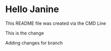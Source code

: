 # Hello Janine

This README file was created via the CMD Line

This is the change

Adding changes for branch
